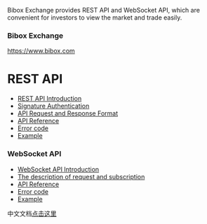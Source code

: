 Bibox Exchange provides REST API and WebSocket API, which are convenient for investors to view the market and trade easily. 

### Bibox Exchange
https://www.bibox.com

# REST API
* [REST API Introduction](https://github.com/Biboxcom/API_Docs_en/wiki/REST_introduction)
* [Signature Authentication](https://github.com/Biboxcom/API_Docs_en/wiki/REST_API_Sign)
* [API Request and Response Format](https://github.com/Biboxcom/API_Docs_en/wiki/REST_Request_Response)
* [API Reference](https://github.com/Biboxcom/API_Docs_en/wiki/REST_API_Reference)
* [Error code](https://github.com/Biboxcom/API_Docs_en/wiki/REST_error_code)
* [Example](https://github.com/Biboxcom/REST-API-demos)

### WebSocket API
* [WebSocket API Introduction](https://github.com/Biboxcom/API_Docs_en/wiki/WS_introduction)
* [The description of request and subscription](https://github.com/Biboxcom/API_Docs_en/wiki/WS_request)
* [API Reference](https://github.com/Biboxcom/API_Docs_en/wiki/WS_API_Reference)
* [Error code](https://github.com/Biboxcom/API_Docs_en/wiki/WS_error_code)
* [Example](https://github.com/Biboxcom/WS-API-demos)

中文文档<a href='https://github.com/Biboxcom/API_Docs'>点击这里</a>